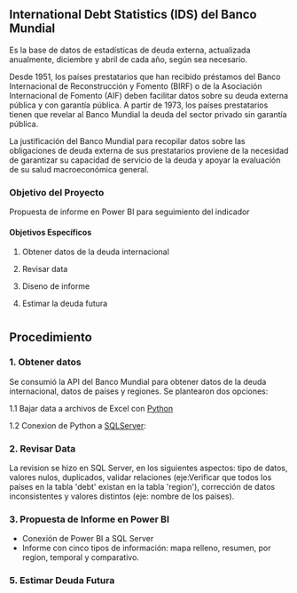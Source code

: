 ## International Debt Statistics (IDS) del Banco Mundial

Es la base de datos de estadísticas de deuda externa, actualizada anualmente, diciembre y abril de cada año, según sea necesario. 

Desde 1951, los países prestatarios que han recibido préstamos del Banco Internacional de Reconstrucción y Fomento (BIRF) o de la Asociación Internacional de Fomento (AIF) deben facilitar datos sobre su deuda externa pública y con garantía pública. A partir de 1973, los países prestatarios tienen que revelar al Banco Mundial la deuda del sector privado sin garantía pública. 

La justificación del Banco Mundial para recopilar datos sobre las obligaciones de deuda externa de sus prestatarios proviene de la necesidad de garantizar su capacidad de servicio de la deuda y apoyar la evaluación de su salud macroeconómica general. 

### Objetivo del Proyecto

Propuesta de informe en Power BI para seguimiento del indicador

#### Objetivos Específicos 

1. Obtener datos de la deuda internacional

2. Revisar data 

3. Diseno de informe
 
4. Estimar la deuda futura

# 

## Procedimiento

### 1. Obtener datos 
Se consumió la API del Banco Mundial para obtener datos de la deuda internacional, datos de países y regiones. Se plantearon dos opciones:

1.1 Bajar data a archivos de Excel con [Python](https://github.com/EvelynOr/4.Portafolio/blob/main/No_Empresarial/International_Debt/DebtStatistics_bajardata.ipynb)

1.2 Conexion de Python a [SQLServer](https://github.com/EvelynOr/4.Portafolio/blob/main/No_Empresarial/International_Debt/DebtStatistics_conexion.ipynb):


### 2.  Revisar Data

La revision se hizo en SQL Server, en los siguientes aspectos: tipo de datos, valores nulos, duplicados, validar relaciones (eje:Verificar que todos los países en la tabla 'debt' existan en la tabla 'region'), corrección de datos inconsistentes y valores distintos (eje: nombre de los paises).


### 3. Propuesta de Informe en Power BI 

+ Conexión de Power BI a SQL Server
+ Informe con cinco tipos de información: mapa relleno, resumen, por region, temporal y comparativo.    

### 5. Estimar Deuda Futura

